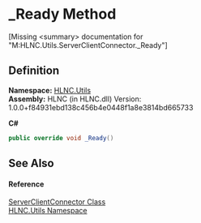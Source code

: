 # _Ready Method


\[Missing &lt;summary&gt; documentation for "M:HLNC.Utils.ServerClientConnector._Ready"\]



## Definition
**Namespace:** <a href="N_HLNC_Utils">HLNC.Utils</a>  
**Assembly:** HLNC (in HLNC.dll) Version: 1.0.0+f84931ebd138c456b4e0448f1a8e3814bd665733

**C#**
``` C#
public override void _Ready()
```



## See Also


#### Reference
<a href="T_HLNC_Utils_ServerClientConnector">ServerClientConnector Class</a>  
<a href="N_HLNC_Utils">HLNC.Utils Namespace</a>  
